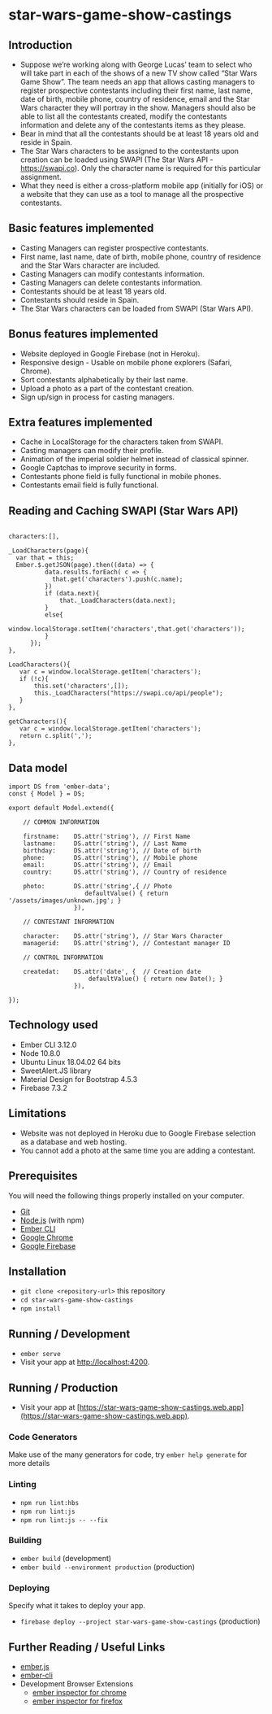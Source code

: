 # star-wars-game-show-castings

## Introduction

* Suppose we’re working along with George Lucas’ team to select who will take part in each of the shows of a new TV show called “Star Wars Game Show”.
The team needs an app that allows casting managers to register prospective contestants including their first name, last name, date of birth, mobile phone, country of residence, email and the Star Wars character they will portray in the show. Managers should also be able to list all the contestants
created, modify the contestants information and delete any of the contestants items as they please.
* Bear in mind that all the contestants should be at least 18 years old and reside in Spain.
* The Star Wars characters to be assigned to the contestants upon creation can be loaded using SWAPI (The Star Wars API - https://swapi.co). Only the character name is required for this particular assignment.
* What they need is either a cross-platform mobile app (initially for iOS) or a website that they can use as a tool to manage all the prospective contestants.

## Basic features implemented

* Casting Managers can register prospective contestants.
* First name, last name, date of birth, mobile phone, country of residence and the Star Wars character are included.
* Casting Managers can modify contestants information.
* Casting Managers can delete contestants information.
* Contestants should be at least 18 years old.
* Contestants should reside in Spain.
* The Star Wars characters can be loaded from SWAPI (Star Wars API).

## Bonus features implemented

* Website deployed in Google Firebase (not in Heroku).
* Responsive design - Usable on mobile phone explorers (Safari, Chrome).
* Sort contestants alphabetically by their last name.
* Upload a photo as a part of the contestant creation.
* Sign up/sign in process for casting managers.

## Extra features implemented

* Cache in LocalStorage for the characters taken from SWAPI.
* Casting managers can modify their profile.
* Animation of the imperial soldier helmet instead of classical spinner.
* Google Captchas to improve security in forms.
* Contestants phone field is fully functional in mobile phones.
* Contestants email field is fully functional.

## Reading and Caching SWAPI (Star Wars API)
```

characters:[],

_LoadCharacters(page){
  var that = this;
  Ember.$.getJSON(page).then((data) => {
          data.results.forEach( c => {
            that.get('characters').push(c.name);
          })
          if (data.next){
              that._LoadCharacters(data.next);
          }
          else{
            window.localStorage.setItem('characters',that.get('characters'));
          }
      });
},

LoadCharacters(){
   var c = window.localStorage.getItem('characters');
   if (!c){
       this.set('characters',[]); 
       this._LoadCharacters("https://swapi.co/api/people"); 
   }
},

getCharacters(){
   var c = window.localStorage.getItem('characters');
   return c.split(',');
},

```

## Data model

```
import DS from 'ember-data';
const { Model } = DS;

export default Model.extend({

    // COMMON INFORMATION 

    firstname:    DS.attr('string'), // First Name
    lastname:     DS.attr('string'), // Last Name
    birthday:     DS.attr('string'), // Date of birth 
    phone:        DS.attr('string'), // Mobile phone 
    email:        DS.attr('string'), // Email
    country:      DS.attr('string'), // Country of residence 
    
    photo:        DS.attr('string',{ // Photo 
                     defaultValue() { return '/assets/images/unknown.jpg'; }
                  }),
    
    // CONTESTANT INFORMATION

    character:    DS.attr('string'), // Star Wars Character
    managerid:    DS.attr('string'), // Contestant manager ID
    
    // CONTROL INFORMATION

    createdat:    DS.attr('date', {  // Creation date 
                      defaultValue() { return new Date(); }
                  }),

});

```

## Technology used

* Ember CLI 3.12.0
* Node 10.8.0
* Ubuntu Linux 18.04.02 64 bits
* SweetAlert.JS library
* Material Design for Bootstrap 4.5.3
* Firebase 7.3.2

## Limitations

* Website was not deployed in Heroku due to Google Firebase selection as a database and web hosting.
* You cannot add a photo at the same time you are adding a contestant.

## Prerequisites

You will need the following things properly installed on your computer.

* [Git](https://git-scm.com/)
* [Node.js](https://nodejs.org/) (with npm)
* [Ember CLI](https://ember-cli.com/)
* [Google Chrome](https://google.com/chrome/)
* [Google Firebase](https://firebase.google.com/)

## Installation

* `git clone <repository-url>` this repository
* `cd star-wars-game-show-castings`
* `npm install`

## Running / Development

* `ember serve`
* Visit your app at [http://localhost:4200](http://localhost:4200).

## Running / Production

* Visit your app at [https://star-wars-game-show-castings.web.app](https://star-wars-game-show-castings.web.app).

### Code Generators

Make use of the many generators for code, try `ember help generate` for more details

### Linting

* `npm run lint:hbs`
* `npm run lint:js`
* `npm run lint:js -- --fix`

### Building

* `ember build` (development)
* `ember build --environment production` (production)

### Deploying

Specify what it takes to deploy your app.

* `firebase deploy --project star-wars-game-show-castings` (production)

## Further Reading / Useful Links

* [ember.js](https://emberjs.com/)
* [ember-cli](https://ember-cli.com/)
* Development Browser Extensions
  * [ember inspector for chrome](https://chrome.google.com/webstore/detail/ember-inspector/bmdblncegkenkacieihfhpjfppoconhi)
  * [ember inspector for firefox](https://addons.mozilla.org/en-US/firefox/addon/ember-inspector/)
